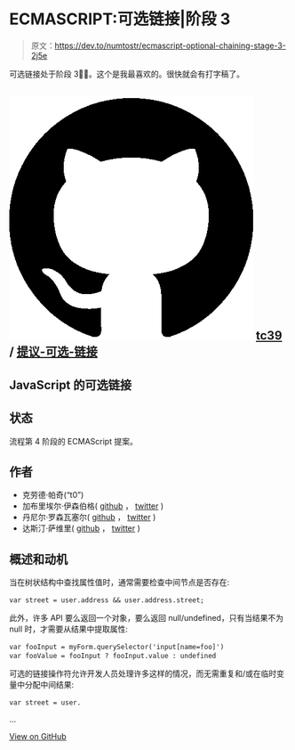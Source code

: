 # ECMASCRIPT:可选链接|阶段 3

> 原文：<https://dev.to/numtostr/ecmascript-optional-chaining-stage-3-2j5e>

可选链接处于阶段 3🎉🎉。这个是我最喜欢的。很快就会有打字稿了。

## ![GitHub logo](img/a73f630113876d78cff79f59c2125b24.png) [ tc39 ](https://github.com/tc39) / [提议-可选-链接](https://github.com/tc39/proposal-optional-chaining)

<article class="markdown-body entry-content container-lg" itemprop="text">

# JavaScript 的可选链接

## 状态

流程第 4 阶段的 ECMAScript 提案。

## 作者

*   克劳德·帕奇(“t0”)
*   加布里埃尔·伊森伯格( [github](https://github.com/gisenberg) ， [twitter](https://twitter.com/the_gisenberg) )
*   丹尼尔·罗森瓦塞尔( [github](https://github.com/DanielRosenwasser) ， [twitter](https://twitter.com/drosenwasser) )
*   达斯汀·萨维里( [github](https://github.com/dustinsavery) ， [twitter](https://twitter.com/dustinsavery) )

## 概述和动机

当在树状结构中查找属性值时，通常需要检查中间节点是否存在:

```
var street = user.address && user.address.street;
```

此外，许多 API 要么返回一个对象，要么返回 null/undefined，只有当结果不为 null 时，才需要从结果中提取属性:

```
var fooInput = myForm.querySelector('input[name=foo]')
var fooValue = fooInput ? fooInput.value : undefined
```

可选的链接操作符允许开发人员处理许多这样的情况，而无需重复和/或在临时变量中分配中间结果:

```
var street = user.
```

…</article>

[View on GitHub](https://github.com/tc39/proposal-optional-chaining)